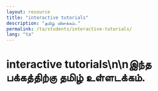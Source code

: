 ```yaml
---
layout: resource
title: "interactive tutorials"
description: "தமிழ் விளக்கம்."
permalink: /ta/students/interactive-tutorials/
lang: "ta"
---
```


# interactive tutorials\n\nஇந்த பக்கத்திற்கு தமிழ் உள்ளடக்கம்.
